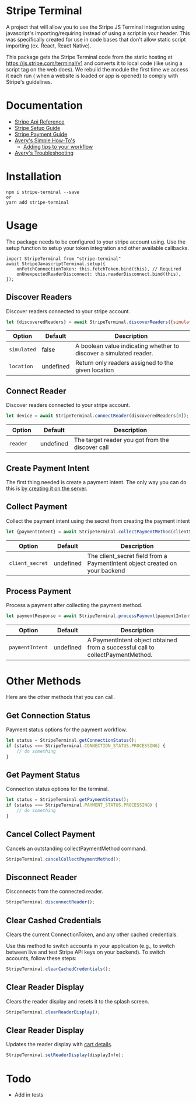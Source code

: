 # Stripe Terminal
A project that will allow you to use the Stripe JS Terminal integration using javascript's importing/requiring instead 
of using a script in your header. This was specifically created for use in code bases that don't allow static script 
importing (ex. React, React Native).

This package gets the Stripe Terminal code from the static hosting at https://js.stripe.com/terminal/v1 and converts it 
to local code (like using a script tag on the web does). We rebuild the module the first time we access it each run (
when a website is loaded or app is opened) to comply with Stripe's guidelines. 

# Documentation
- [Stripe Api Reference](https://stripe.com/docs/terminal/js-api-reference) 
- [Stripe Setup Guide](https://stripe.com/docs/terminal/readers/connecting/verifone-p400)
- [Stripe Payment Guide](https://stripe.com/docs/terminal/payments)
- [Avery's Simple How-To's](docs/HOW_TOs.md)
    - [Adding tips to your workflow](docs/HOW_TOs.md#tips)
- [Avery's Troubleshooting](docs/TROUBLESHOOTING.md)

# Installation
    npm i stripe-terminal --save
    or
    yarn add stripe-terminal

# Usage
The package needs to be configured to your stripe account using. Use the setup function to setup your token integration
and other available callbacks.

    import StripeTerminal from "stripe-terminal"
    await StripeJavascriptTerminal.setup({
        onFetchConnectionToken: this.fetchToken.bind(this), // Required
        onUnexpectedReaderDisconnect: this.readerDisconnect.bind(this),
    });
    
## Discover Readers
Discover readers connected to your stripe account.

```javascript
let {discoveredReaders} = await StripeTerminal.discoverReaders({simulated: false});
```

| Option              | Default            | Description                                                                           |
| ------------------- | ------------------ | ------------------------------------------------------------------------------------- |
| `simulated`         | false              | A boolean value indicating whether to discover a simulated reader.                    |
| `location`          | undefined          | Return only readers assigned to the given location                                    |
    
## Connect Reader
Discover readers connected to your stripe account.

```javascript
let device = await StripeTerminal.connectReader(discoveredReaders[0]);
```

| Option              | Default            | Description                                                                           |
| ------------------- | ------------------ | ------------------------------------------------------------------------------------- |
| `reader   `         | undefined          | The target reader you got from the discover call                                      |
    
## Create Payment Intent
The first thing needed is create a payment intent. The only way you can do this is 
[by creating it on the server](https://stripe.com/docs/terminal/payments#create). 

## Collect Payment
Collect the payment intent using the secret from creating the payment intent

```javascript
let {paymentIntent} = await StripeTerminal.collectPaymentMethod(clientSecret);
```

| Option              | Default            | Description                                                                           |
| ------------------- | ------------------ | ------------------------------------------------------------------------------------- |
| `client_secret`     | undefined          | The client_secret field from a PaymentIntent object created on your backend           |

## Process Payment
Process a payment after collecting the payment method.

```javascript
let paymentResponse = await StripeTerminal.processPayment(paymentIntent);
```

| Option              | Default            | Description                                                                           |
| ------------------- | ------------------ | ------------------------------------------------------------------------------------- |
| `paymentIntent`     | undefined          | A PaymentIntent object obtained from a successful call to collectPaymentMethod.       |

# Other Methods
Here are the other methods that you can call.

## Get Connection Status
Payment status options for the payment workflow.

```javascript
let status = StripeTerminal.getConnectionStatus();
if (status === StripeTerminal.CONNECTION_STATUS.PROCESSING) {
    // do something
} 
```

## Get Payment Status
Connection status options for the terminal.

```javascript
let status = StripeTerminal.getPaymentStatus();
if (status === StripeTerminal.PAYMENT_STATUS.PROCESSING) {
    // do something
} 
```

## Cancel Collect Payment 
Cancels an outstanding collectPaymentMethod command.

```javascript
StripeTerminal.cancelCollectPaymentMethod();
```

## Disconnect Reader 
Disconnects from the connected reader.

```javascript
StripeTerminal.disconnectReader();
```

## Clear Cashed Credentials 
Clears the current ConnectionToken, and any other cached credentials.

Use this method to switch accounts in your application (e.g., to switch between live and test Stripe API keys on your 
backend). To switch accounts, follow these steps:

```javascript
StripeTerminal.clearCachedCredentials();
```

## Clear Reader Display 
Clears the reader display and resets it to the splash screen.

```javascript
StripeTerminal.clearReaderDisplay();
```

## Clear Reader Display 
Updates the reader display with [cart details](https://stripe.com/docs/terminal/checkout/cart-display).

```javascript
StripeTerminal.setReaderDisplay(displayInfo);
```

# Todo
- Add in tests